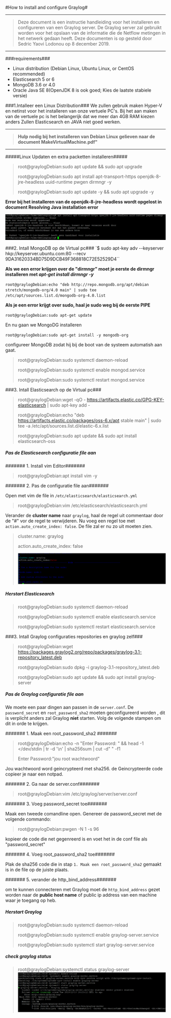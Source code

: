 #How to install and configure Graylog#



___
>Deze document is een instructie handleiding voor het installeren en configureren van een Graylog server. De Graylog server zal gebruikt worden voor het opslaan van de informatie die de Netflow metingen in het netwerk gedaan heeft. Deze documenten is op gesteld door Sedric Yaovi Lodonou op 8 december 2019.
___



###requirements###
-	Linux distribution (Debian Linux, Ubuntu Linux, or CentOS recommended)
-	Elasticsearch 5 or 6
-	MongoDB 3.6 or 4.0
-	Oracle Java SE 8(OpenJDK 8 is ook goed; Kies de laatste stabiele versie)


###1.Intalleer een Linux Distribution###
We zullen gebruik maken Hyper-V en netinst voor het installeren van onze vertuele PC's. Bij het aan maken van de vertuele pc is het belangerijk dat we meer dan 4GB RAM kiezen anders Zullen Elasticsearch en JAVA niet goed werken.

---

>**Hulp nodig bij het installeren van Debian Linux  gelieven naar de document MakeVirtualMachine.pdf"**

---

#####Linux Updaten en  extra packetten installeren#####

>root@graylogDebian:sudo apt update && sudo apt upgrade
>
>root@graylogDebian:sudo apt install apt-transport-https openjdk-8-jre-headless uuid-runtime pwgen dirmngr -y
>
>root@graylogDebian:sudo apt update -y && sudo apt upgrade -y

**Error bij het installeren van de openjdk-8-jre-headless wordt opgelost in document Resolving Java installation error**

![](errorJava.png)




###2. Intall MongoDB op de Virtual pc###
`$ sudo apt-key adv --keyserver hkp://keyserver.ubuntu.com:80 --recv 9DA31620334BD75D9DCB49F368818C72E52529D4``

**Als we een error krijgen over de "dirmngr" moet je eerste de dirmngr installeren met *apt-get install dirmngr -y***

`root@graylogDebian:echo "deb http://repo.mongodb.org/apt/debian stretch/mongodb-org/4.0 main" | sudo tee /etc/apt/sources.list.d/mongodb-org-4.0.list`

**Als je een error krijgt over sudo, haal je sudo weg bij de eerste PIPE**

`root@graylogDebian:sudo apt-get update`


En nu gaan we MongoDG installeren

`root@graylogDebian:sudo apt-get install -y mongodb-org`

configureer MongoDB zodat hij bij de boot van de systeem automatish aan gaat.

>root@graylogDebian:sudo systemctl daemon-reload
>
>root@graylogDebian:sudo systemctl enable mongod.service
>
>root@graylogDebian:sudo systemctl restart mongod.service


###3. Intall Elasticsearch op de Virtual pc###

>root@graylogDebian:wget -qO - https://artifacts.elastic.co/GPG-KEY-elasticsearch | sudo apt-key add -
>
>root@graylogDebian:echo "deb https://artifacts.elastic.co/packages/oss-6.x/apt stable main" | sudo tee -a /etc/apt/sources.list.d/elastic-6.x.list
>
>root@graylogDebian:sudo apt update && sudo apt install elasticsearch-oss

##### Pas de Elasticsearch configuratie file aan #####

####### 1. Install vim Editor#######

>root@graylogDebian:apt install vim -y

####### 2. Pas de configuratie file aan#######

Open met vim de file in  `/etc/elasticsearch/elasticsearch.yml` 

>root@graylogDebian:vim  /etc/elasticsearch/elasticsearch.yml

Verander de **cluster name** naar `graylog`, haal de regel uit commentaar door de "#" vor de regel te verwijderen. Nu voeg een regel toe met `action.auto_create_index: false`. De file zal er nu zo uit moeten zien.

>cluster.name: graylog
>
>action.auto_create_index: false
>
>![](elastishesearchVifile.png)
>


##### Herstart Elasticsearch #####

>root@graylogDebian:sudo systemctl daemon-reload
>
>root@graylogDebian:sudo systemctl enable elasticsearch.service
>
>root@graylogDebian:sudo systemctl restart elasticsearch.service



###3. Intall Graylog configuraties repositories en graylog zelf###

>root@graylogDebian:wget https://packages.graylog2.org/repo/packages/graylog-3.1-repository_latest.deb
>
>root@graylogDebian:sudo dpkg -i graylog-3.1-repository_latest.deb
>
>root@graylogDebian:sudo apt update && sudo apt install graylog-server


##### Pas de Graylog configuratie file aan #####

We moete een paar dingen aan passen in de `server.conf`. De `password_secret` en `root_password_sha2` moeten geconfigureerd worden , dit is verplicht anders zal Graylog **niet** starten. Volg de volgende stampen om dit in orde te krijgen.

####### 1. Maak een root\_password\_sha2 #######

>root@graylogDebian:echo -n "Enter Password: " && head -1 </dev/stdin | tr -d '\n' | sha256sum | cut -d" " -f1
>
>Enter Password:"jou root wachtwoord"

Jou wachtwoord word geincrypteerd met sha256. de Geincrypteerde code copieer je naar een notpad.

####### 2. Ga naar de server.conf#######

>root@graylogDebian:vim /etc/graylog/server/server.conf


####### 3. Voeg password\_secret toe#######

Maak een tweede comandline open. Genereer de password_secret met de volgende commando:
>root@graylogDebian:pwgen -N 1 -s 96

kopieer de code die net gegenreerd is en voet het in de conf file als "password_secret"

####### 4. Voeg root\_password\_sha2 toe#######

Plak de sha256 code die in stap `1. Maak een root_password_sha2` gemaakt is in de file op de juiste plaats.

####### 5. verander de http\_bind\_address#######

om te kunnen connecteren met Graylog moet de `http_bind_address` gezet worden naar de **public host name** of public ip address van een machine waar je toegang op heb.


##### Herstart Graylog #####

>root@graylogDebian:sudo systemctl daemon-reload
>
>root@graylogDebian:sudo systemctl enable graylog-server.service
>
>root@graylogDebian:sudo systemctl start graylog-server.service


##### check graylog status #####

>root@graylogDebian:systemctl status graylog-server
>![](statusgraylog.png)















 











